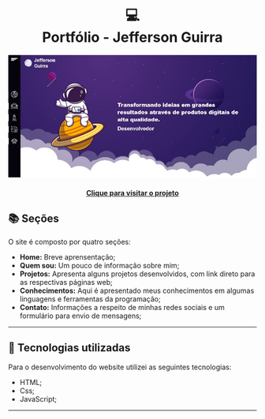<h1 align="center">
  💻<br>Portfólio - Jefferson Guirra
</h1>

![Resultado final do projeto](Assets/Portfolio-read-me.JPG)

<h4 align="center"><a href="https://my-storage-jefferson.netlify.app/">Clique para visitar o projeto</a></h4>

## 📚 Seções

O site é composto por quatro seções:

- **Home:** Breve aprensentação;
- **Quem sou:** Um pouco de informação sobre mim;
- **Projetos:** Apresenta alguns projetos desenvolvidos, com link direto para as respectivas páginas web;
- **Conhecimentos:** Aqui é apresentado meus conhecimentos em algumas linguagens e ferramentas da programação;
- **Contato:** Informações a respeito de minhas redes sociais e um formulário para envio de mensagens;


---

## 💼 Tecnologias utilizadas

Para o desenvolvimento do website utilizei as seguintes tecnologias:

- HTML;
- Css;
- JavaScript;

---

